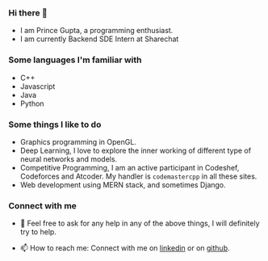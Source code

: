 ### Hi there 👋
* I am Prince Gupta, a programming enthusiast.
* I am currently Backend SDE Intern at Sharechat

### Some languages I'm familiar with
* C++
* Javascript
* Java
* Python

### Some things I like to do
* Graphics programming in OpenGL.
* Deep Learning, I love to explore the inner working of different type of neural networks and models.
* Competitive Programming, I am an active participant in Codeshef, Codeforces and Atcoder. My handler is `codemastercpp` in all these sites.
* Web development using MERN stack, and sometimes Django.


### Connect with me
- 💬 Feel free to ask for any help in any of the above things, I will definitely try to help.

- 📫 How to reach me: Connect with me on [linkedin](https://www.linkedin.com/in/prince-gupta-a83655193/) or on [github](https://github.com/prince776).
